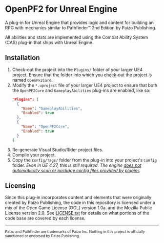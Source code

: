 ﻿# OpenPF2 for Unreal Engine
A plug-in for Unreal Engine that provides logic and content for building an RPG
with mechanics similar to Pathfinder&trade; 2nd Edition by Paizo Publishing.

All abilities and stats are implemented using the Combat Ability System (CAS)
plug-in that ships with Unreal Engine.

## Installation
1. Check-out the project into the `Plugins/` folder of your larger UE4 project.
   Ensure that the folder into which you check-out the project is named 
   `OpenPF2Core`.
2. Modify the `*.uproject` file of your larger UE4 project to ensure that both
   the `OpenPF2Core` and `GameplayAbilities` plug-ins are enabled, like so:
   ```json
   "Plugins": [
     {
       "Name": "GameplayAbilities",
       "Enabled": true
     },
     {
       "Name": "OpenPF2Core",
       "Enabled": true
     }
   ]
   ```
3. Re-generate Visual Studio/Rider project files.
4. Compile your project.
5. Copy the `Config/Tags/` folder from the plug-in into your project's `Config` folder.
   _Even in UE 4.27, this is still required. The engine
   [does not automatically scan or package config files provided by plugins](https://docs.unrealengine.com/4.27/en-US/ProductionPipelines/Plugins/#pluginsinprojects)._

## Licensing
Since this plug-in incorporates content and elements that were originally
created by Paizo Publishing, the code in this repository is licensed under a mix
of the Open Game License (OGL) version 1.0a. and the Mozilla Public License 
version 2.0. See [LICENSE.txt](LICENSE.txt) for details on what portions of the
code base are covered by each license.

---
<small>
Paizo and Pathfinder are trademarks of Paizo Inc. Nothing in this project is
officially sanctioned or endorsed by Paizo Publishing.
</small>
